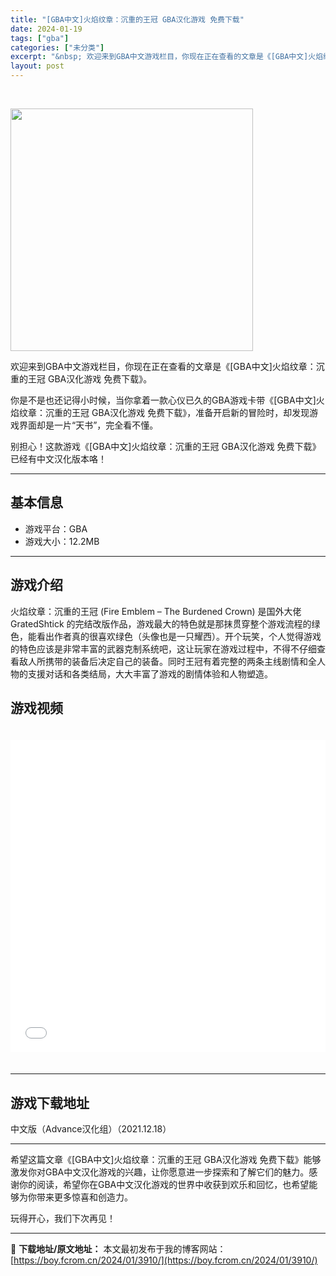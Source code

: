 ```yaml
---
title: "[GBA中文]火焰纹章：沉重的王冠 GBA汉化游戏 免费下载"
date: 2024-01-19
tags: ["gba"]
categories: ["未分类"]
excerpt: "&nbsp; 欢迎来到GBA中文游戏栏目，你现在正在查看的文章是《[GBA中文]火焰纹章：沉重的王冠 GBA汉化游戏 免费下载》。 你是不是也还记得小时候，当你拿着一款心仪已久的GBA游戏卡带《[GBA中文]火焰纹章：沉重的王冠 GBA汉化游戏 免费下载》，准备开启新的冒险时，却发现游戏界面却是一片&hellip;"
layout: post
---
```


&nbsp;

<img class="size-full wp-image-13252 aligncenter" src="https://boy.fcrom.cn/wp-content/uploads/2024/01/2024022203523661.webp" alt="" width="388" height="388" />

欢迎来到GBA中文游戏栏目，你现在正在查看的文章是《[GBA中文]火焰纹章：沉重的王冠 GBA汉化游戏 免费下载》。

你是不是也还记得小时候，当你拿着一款心仪已久的GBA游戏卡带《[GBA中文]火焰纹章：沉重的王冠 GBA汉化游戏 免费下载》，准备开启新的冒险时，却发现游戏界面却是一片“天书”，完全看不懂。

别担心！这款游戏《[GBA中文]火焰纹章：沉重的王冠 GBA汉化游戏 免费下载》已经有中文汉化版本咯！

<hr />

<h2>基本信息</h2>
<ul>
 	<li>游戏平台：GBA</li>
 	<li>游戏大小：12.2MB</li>
</ul>

<hr />

<h2>游戏介绍</h2>
火焰纹章：沉重的王冠 (Fire Emblem – The Burdened Crown) 是国外大佬 GratedShtick 的完结改版作品，游戏最大的特色就是那抹贯穿整个游戏流程的绿色，能看出作者真的很喜欢绿色（头像也是一只耀西）。开个玩笑，个人觉得游戏的特色应该是非常丰富的武器克制系统吧，这让玩家在游戏过程中，不得不仔细查看敌人所携带的装备后决定自己的装备。同时王冠有着完整的两条主线剧情和全人物的支援对话和各类结局，大大丰富了游戏的剧情体验和人物塑造。
<h2>游戏视频</h2>
<iframe style="width: 100%; height: 500px; max-width: 100%; align: center; padding: 20px 0;" src="//player.bilibili.com/player.html?aid=677229122&amp;bvid=BV1uU4y1K7u3&amp;cid=456205570&amp;page=1" frameborder="no" scrolling="no" allowfullscreen="allowfullscreen"> </iframe>

<hr />

<h2>游戏下载地址</h2>
<div>
<div>
<div>中文版（Advance汉化组）（2021.12.18）</div>
</div>
</div>

<hr />

希望这篇文章《[GBA中文]火焰纹章：沉重的王冠 GBA汉化游戏 免费下载》能够激发你对GBA中文汉化游戏的兴趣，让你愿意进一步探索和了解它们的魅力。感谢你的阅读，希望你在GBA中文汉化游戏的世界中收获到欢乐和回忆，也希望能够为你带来更多惊喜和创造力。

玩得开心，我们下次再见！

---
📖 **下载地址/原文地址：** 本文最初发布于我的博客网站：[https://boy.fcrom.cn/2024/01/3910/](https://boy.fcrom.cn/2024/01/3910/)

